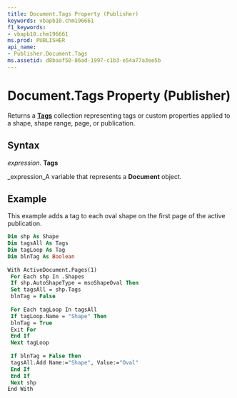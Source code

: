 ```yaml
---
title: Document.Tags Property (Publisher)
keywords: vbapb10.chm196661
f1_keywords:
- vbapb10.chm196661
ms.prod: PUBLISHER
api_name:
- Publisher.Document.Tags
ms.assetid: d8baaf50-86ad-1997-c1b3-e54a77a3ee5b
---
```



# Document.Tags Property (Publisher)

Returns a  **[Tags](tags-object-publisher.md)** collection representing tags or custom properties applied to a shape, shape range, page, or publication.


## Syntax

 _expression_. **Tags**

 _expression_A variable that represents a  **Document** object.


## Example

This example adds a tag to each oval shape on the first page of the active publication.


```vb
Dim shp As Shape 
Dim tagsAll As Tags 
Dim tagLoop As Tag 
Dim blnTag As Boolean 
 
With ActiveDocument.Pages(1) 
 For Each shp In .Shapes 
 If shp.AutoShapeType = msoShapeOval Then 
 Set tagsAll = shp.Tags 
 blnTag = False 
 
 For Each tagLoop In tagsAll 
 If tagLoop.Name = "Shape" Then 
 blnTag = True 
 Exit For 
 End If 
 Next tagLoop 
 
 If blnTag = False Then 
 tagsAll.Add Name:="Shape", Value:="Oval" 
 End If 
 End If 
 Next shp 
End With 

```


